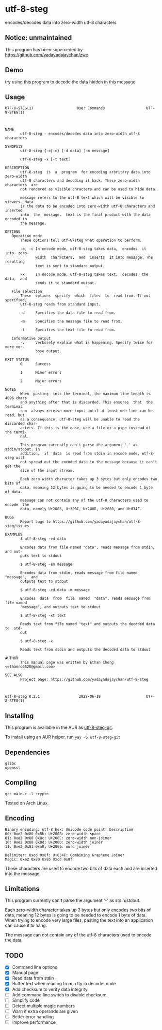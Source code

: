 # utf-8-steg
encodes/decodes data into zero-width utf-8 characters

## Notice: unmaintained

This program has been superceded by https://github.com/yadayadajaychan/zwc

## Demo
t​͏‌⁠‌​r‌‍‍​y‌‍‍‌ ‌⁠​⁠u​‍​​s‌‍‍‌i‌⁠​⁠n​‍​​g‌‍​‌ ​‍​​t‌⁠​⁠h‌‍‌‌i‌‍​⁠s‌⁠​‍ ‌‍‌‌p‌⁠‌​r​‍​​o‌‍⁠‌g‌‍‌‌r‌⁠​⁠a‌⁠​⁠m‌‍​‌ ‌‍‌⁠t‌‍‌‌o​​‍‍͏‍‌⁠​⁠⁠‍‌‌‌⁠‍⁠‍‍​​⁠‍‌⁠‌‍‌‍‍‌‍⁠​‌‍‌‌⁠‍⁠‌‌‍⁠‌‍​​‌⁠⁠‍​‍‌​‍‍⁠‌‍​‌​​⁠‌͏ decode the data hidden in this message

## Usage
```
UTF-8-STEG(1)                    User Commands                   UTF-8-STEG(1)



NAME
       utf-8-steg - encodes/decodes data into zero-width utf-8 characters

SYNOPSIS
       utf-8-steg {-e|-c} [-d data] [-m message]

       utf-8-steg -x [-t text]

DESCRIPTION
       utf-8-steg  is  a  program  for encoding arbritary data into zero-width
       utf-8 characters and decoding it back. These zero-width characters  are
       not rendered as visible chracters and can be used to hide data.

       message refers to the utf-8 text which will be visible to viewers. data
       is the data to be encoded into zero-width utf-8 characters and inserted
       into  the  message.  text is the final product with the data encoded in
       the message.

OPTIONS
   Operation mode
       These options tell utf-8-steg what operation to perform.

       -e, -c In encode mode, utf-8-steg takes data,  encodes  it  into  zero-
              width  characters,  and  inserts  it into message. The resulting
              text is sent to standard output.

       -x     In decode mode, utf-8-steg takes text,  decodes  the  data,  and
              sends it to standard output.

   File selection
       These  options  specify  which  files  to  read from. If not specified,
       utf-8-steg reads from standard input.

       -d     Specifies the data file to read from.

       -m     Specifies the message file to read from.

       -t     Specifies the text file to read from.

   Informative output
       -v     Verbosely explain what is happening. Specify twice for more ver-
              bose output.

EXIT STATUS
       0      Success

       1      Minor errors

       2      Major errors

NOTES
       When  pasting  into the terminal, the maximum line length is 4096 chars
       and anything after that is discarded. This ensures  that  the  terminal
       can  always receive more input until at least one line can be read, but
       as a consequence, utf-8-steg will be unable to read the discarded char-
       acters. If this is the case, use a file or a pipe instead of the termi-
       nal.

       This program currently can't parse the argument '-' as stdin/stdout. In
       addition,  if  data  is read from stdin in encode mode, utf-8-steg will
       not spread out the encoded data in the message because it can't get the
       size of the input stream.

       Each zero-width character takes up 3 bytes but only encodes two bits of
       data, meaning 12 bytes is going to be needed to encode 1 byte of data.

       message can not contain any of the utf-8 characters used to encode  the
       data, namely U+200B, U+200C, U+200D, U+2060, and U+034F.

BUGS
       Report bugs to https://github.com/yadayadajaychan/utf-8-steg/issues

EXAMPLES
       $ utf-8-steg -ed data

       Encodes data from file named "data", reads message from stdin, and out-
       puts text to stdout

       $ utf-8-steg -em message

       Encodes data from stdin, reads message from file named  "message",  and
       outputs text to stdout

       $ utf-8-steg -ed data -m message

       Encodes  data  from  file  named  "data", reads message from file named
       "message", and outputs text to stdout

       $ utf-8-steg -xt text

       Reads text from file named "text" and outputs the decoded data to  std-
       out

       $ utf-8-steg -x

       Reads text from stdin and outputs the decoded data to stdout

AUTHOR
       This manual page was written by Ethan Cheng <ethanrc0528@gmail.com>

SEE ALSO
       Project page: https://github.com/yadayadajaychan/utf-8-steg



utf-8-steg 0.2.1                  2022-06-19                     UTF-8-STEG(1)
```

## Installing
This program is available in the AUR as [utf-8-steg-git](https://aur.archlinux.org/pkgbase/utf-8-steg-git).

To install using an AUR helper, run `yay -S utf-8-steg-git`

## Dependencies
```
glibc
openssl
```

## Compiling
```gcc main.c -l crypto```

Tested on Arch Linux.

## Encoding
```
Binary encoding: utf-8 hex: Unicode code point: Description
00: 0xe2 0x80 0x8b: U+200B: zero-width space
01: 0xe2 0x80 0x8c: U+200C: zero-width non-joiner
10: 0xe2 0x80 0x8d: U+200D: zero-width joiner
11: 0xe2 0x81 0xa0: U+2060: word joiner

Delimiter: 0xcd 0x8f: U+034F: Combining Grapheme Joiner
Magic: 0xe2 0x80 0x8b 0xcd 0x8f
```
These characters are used to encode two bits of data each and are inserted into the message.

## Limitations
This program currently can't parse the argument '-' as stdin/stdout.

Each zero-width character takes up 3 bytes but only encodes two bits of data, meaning 12 bytes is going to be needed to encode 1 byte of data. When trying to encode very large files, pasting the text into an application can cause it to hang.

The message can not contain any of the utf-8 characters used to encode the data. 
## TODO
- [x] Command line options
- [x] Manual page
- [x] Read data from stdin
- [x] Buffer text when reading from a tty in decode mode
- [x] Add checksum to verify data integrity
- [ ] Add command line switch to disable checksum
- [ ] Simplify code
- [ ] Detect multiple magic numbers
- [ ] Warn if extra operands are given
- [ ] Better error handling
- [ ] Improve performance
